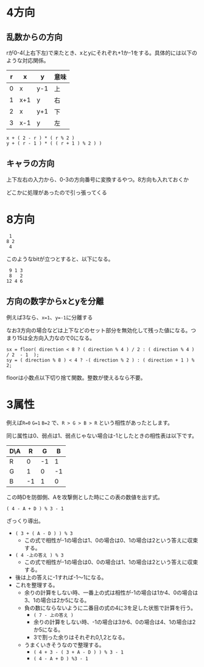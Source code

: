 # 4方向

## 乱数からの方向

rが0-4(上右下左)で来たとき、xとyにそれぞれ+1か-1をする。具体的には以下のような対応関係。

| r | x | y |意味|
|---|---|---|----|
| 0 | x |y-1| 上 |
| 1 |x+1| y | 右 |
| 2 | x |y+1| 下 |
| 3 |x-1| y | 左 |

```
x + ( 2 - r ) * ( r % 2 )
y + ( r - 1 ) * ( ( r + 1 ) % 2 ) )
```

## キャラの方向

上下左右の入力から、0-3の方向番号に変換するやつ。8方向も入れておくか

どこかに処理があったので引っ張ってくる

# 8方向

```
 1
8 2
 4
```

このようなbitが立つとすると、以下になる。

```
 9 1 3
 8   2
12 4 6
```

## 方向の数字からxとyを分離

例えば3なら、`x=1`、`y=-1`に分離する

なお3方向の場合などは上下などのセット部分を無効化して残った値になる。つまり15は全方向入力なので0になる。

```
sx = floor( direction < 8 ? ( direction % 4 ) / 2 : ( direction % 4 ) / 2  - 1  );
sy = ( direction % 8 ) < 4 ? -( direction % 2 ) : ( direction + 1 ) % 2;
```

floorは小数点以下切り捨て関数。整数が使えるなら不要。

# 3属性

例えば`R=0` `G=1` `B=2` で、`R > G > B > R` という相性があったとします。

同じ属性は0、弱点は1、弱点じゃない場合は-1としたときの相性表は以下です。

| D\A | R | G | B |
|---|---|---|----|
| R | 0 | -1 | 1 |
| G | 1 | 0 | -1 |
| B | -1 | 1 | 0 |

この時Dを防御側、Aを攻撃側とした時にこの表の数値を出す式。

```
( 4 - A + D ) % 3 - 1
```

ざっくり導出。

* `( 3 + ( A - D ) ) % 3`
  * この式で相性が-1の場合は1、0の場合は0、1の場合は2という答えに収束する。
* `( 4 -上の答え ) % 3`
  * この式で相性が-1の場合は0、0の場合は1、1の場合は2という答えに収束する。
* 後は上の答えに-1すれば-1～1になる。
* これを整理する。
  * 余りの計算をしない時、一番上の式は相性が-1の場合は1か4、0の場合は3、1の場合は2か5になる。
  * 負の数にならないように二番目の式の4に3を足した状態で計算を行う。
    * `( 7 - 上の答え )`
    * 余りの計算をしない時、-1の場合は3か6、0の場合は4、1の場合は2か5になる。
    * 3で割った余りはそれぞれ0,1,2となる。
  * うまくいきそうなので整理する。
    * `( 4 + 3 - ( 3 + A - D ) ) % 3 - 1`
    * `( 4 - A + D ) %3 - 1`

